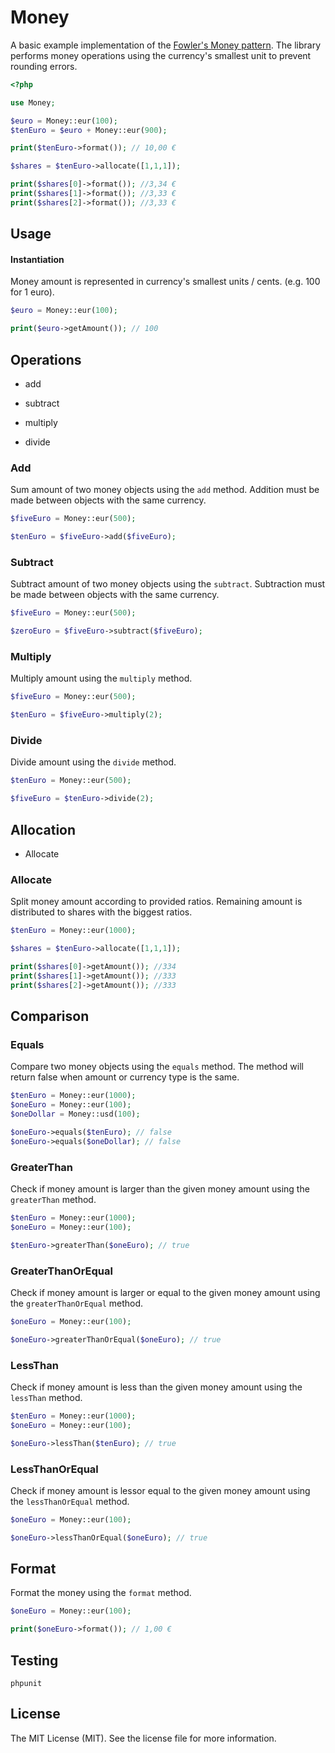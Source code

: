 # Money

A basic example implementation of the [Fowler's Money pattern](https://martinfowler.com/eaaCatalog/money.html). The library performs money operations using the currency's smallest unit to prevent rounding errors.

```php
<?php

use Money;

$euro = Money::eur(100);
$tenEuro = $euro + Money::eur(900);

print($tenEuro->format()); // 10,00 €

$shares = $tenEuro->allocate([1,1,1]);

print($shares[0]->format()); //3,34 €
print($shares[1]->format()); //3,33 €
print($shares[2]->format()); //3,33 €
```



## Usage

#### Instantiation

Money amount is represented in currency's smallest units / cents. (e.g. 100 for 1 euro).

```php
$euro = Money::eur(100);

print($euro->getAmount()); // 100
```



## Operations

- add

- subtract

- multiply

- divide


### Add

Sum amount of two money objects using the `add` method.  Addition must be made between objects with the same currency.

```php
$fiveEuro = Money::eur(500);

$tenEuro = $fiveEuro->add($fiveEuro);
```



### Subtract

Subtract amount of two money objects using the `subtract`.  Subtraction must be made between objects with the same currency.

```php
$fiveEuro = Money::eur(500);

$zeroEuro = $fiveEuro->subtract($fiveEuro);
```



### Multiply

Multiply amount using the `multiply` method. 

```php
$fiveEuro = Money::eur(500);

$tenEuro = $fiveEuro->multiply(2);
```



### Divide

Divide amount using the `divide` method. 

```php
$tenEuro = Money::eur(500);

$fiveEuro = $tenEuro->divide(2);
```



## Allocation

- Allocate



### Allocate

Split money amount according to provided ratios. Remaining amount is distributed to shares with the biggest ratios.

```php
$tenEuro = Money::eur(1000);

$shares = $tenEuro->allocate([1,1,1]);

print($shares[0]->getAmount()); //334
print($shares[1]->getAmount()); //333
print($shares[2]->getAmount()); //333
```



## Comparison

### Equals

Compare two money objects using the `equals` method. The method will return false when amount or currency type is the same.

```php
$tenEuro = Money::eur(1000);
$oneEuro = Money::eur(100);
$oneDollar = Money::usd(100);

$oneEuro->equals($tenEuro); // false
$oneEuro->equals($oneDollar); // false
```



### GreaterThan

Check if money amount is larger than the given money amount using the `greaterThan` method.

```php
$tenEuro = Money::eur(1000);
$oneEuro = Money::eur(100);

$tenEuro->greaterThan($oneEuro); // true
```



### GreaterThanOrEqual

Check if money amount is larger or equal to the given money amount  using the `greaterThanOrEqual` method.

```php
$oneEuro = Money::eur(100);

$oneEuro->greaterThanOrEqual($oneEuro); // true
```



### LessThan

Check if money amount is less than the given money amount using the `lessThan` method.

```php
$tenEuro = Money::eur(1000);
$oneEuro = Money::eur(100);

$oneEuro->lessThan($tenEuro); // true
```



### LessThanOrEqual

Check if money amount is lessor equal to the given money amount  using the `lessThanOrEqual` method.

```php
$oneEuro = Money::eur(100);

$oneEuro->lessThanOrEqual($oneEuro); // true
```



## Format

Format the money using the `format` method.

```php
$oneEuro = Money::eur(100);

print($oneEuro->format()); // 1,00 €
```



## Testing

```
phpunit
```



## License

The MIT License (MIT). See the license file for more information.